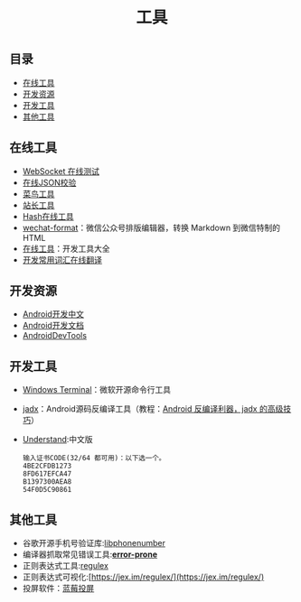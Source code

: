 <h1 align="center">工具<h1>

## 目录
* [在线工具](#在线工具)
* [开发资源](#开发资源)
* [开发工具](#开发工具)
* [其他工具](#其他工具)

## 在线工具
* [WebSocket 在线测试](http://www.blue-zero.com/WebSocket/)
* [在线JSON校验](http://www.bejson.com/)
* [菜鸟工具](https://c.runoob.com/)
* [站长工具](http://tool.chinaz.com/)
* [Hash在线工具](https://1024tools.com/hash)
* [wechat-format](https://github.com/lyricat/wechat-format)：微信公众号排版编辑器，转换 Markdown 到微信特制的 HTML
* [在线工具](https://tool.lu)：开发工具大全
* [开发常用词汇在线翻译](https://i18ns.com)


## 开发资源
* [Android开发中文](https://developer.android.google.cn/)
* [Android开发文档](https://developer.android.google.cn/reference/packages)
* [AndroidDevTools](https://www.androiddevtools.cn/)


## 开发工具
* [Windows Terminal](https://github.com/microsoft/Terminal)：微软开源命令行工具
* [jadx](https://github.com/skylot/jadx)：Android源码反编译工具（教程：[Android 反编译利器，jadx 的高级技巧](https://www.jianshu.com/p/e5b021df2170)）
* [Understand](http://scitools.com/download/chinese/):中文版
    
    ```
    输入证书CODE(32/64 都可用)：以下选一个。
    4BE2CFDB1273 
    8FD617EFCA47 
    B1397300AEA8 
    54F0D5C90861
    ```


## 其他工具
* 谷歌开源手机号验证库:[libphonenumber](https://github.com/googlei18n/libphonenumber)
* 编译器抓取常见错误工具:[**error-prone**](https://github.com/google/error-prone)
* 正则表达式工具:[regulex](https://github.com/CJex/regulex)
* 正则表达式可视化:[https://jex.im/regulex/](https://jex.im/regulex/)
* 投屏软件：[蓝莓投屏](http://deeprd.com)